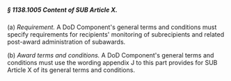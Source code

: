 ##### § 1138.1005 Content of SUB Article X. #####

(a) *Requirement.* A DoD Component's general terms and conditions must specify requirements for recipients' monitoring of subrecipients and related post-award administration of subawards.

(b) *Award terms and conditions.* A DoD Component's general terms and conditions must use the wording appendix J to this part provides for SUB Article X of its general terms and conditions.